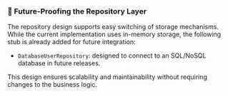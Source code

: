 ### 🔮 Future-Proofing the Repository Layer

The repository design supports easy switching of storage mechanisms. While the current implementation uses in-memory storage, the following stub is already added for future integration:

- `DatabaseUserRepository`: designed to connect to an SQL/NoSQL database in future releases.

This design ensures scalability and maintainability without requiring changes to the business logic.
